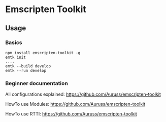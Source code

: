 # Emscripten Toolkit

## Usage

### Basics
```
npm install emscripten-toolkit -g
emtk init
....
emtk --build develop
emtk --run develop

```

### Beginner documentation
All configurations explained: https://github.com/Auruss/emscripten-toolkit

HowTo use Modules: https://github.com/Auruss/emscripten-toolkit

HowTo use RTTI: https://github.com/Auruss/emscripten-toolkit

